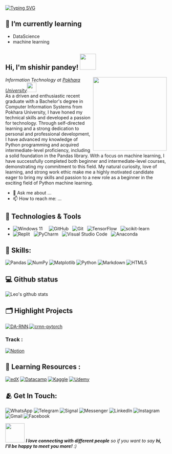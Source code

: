 
[![Typing SVG](https://readme-typing-svg.demolab.com/?lines=hello+it's+me+shishir+pandey;I+am+quick+learner+nice+to+meet+you)](https://git.io/typing-svg)


## 🌱 I’m currently learning 
  -  DataScience 
  -  machine learning

<h2> Hi, I'm shishir pandey! <img src="https://media.giphy.com/media/mGcNjsfWAjY5AEZNw6/giphy.gif" width="50"></h2>
<img align='right' src="https://camo.githubusercontent.com/8bf6f6d78abc81fcf9c49f10649423e73ea44bc248e83aaae8759d401c829a84/68747470733a2f2f70687973696373677572756b756c2e66696c65732e776f726470726573732e636f6d2f323031392f30322f6368617261637465722d312e676966" width="230">
<p><em>Information Technology at <a href="https://pu.edu.np/">Pokhara University</a><img src="https://media.giphy.com/media/WUlplcMpOCEmTGBtBW/giphy.gif" width="30"> 
</em><br>
As a driven and enthusiastic recent graduate with a Bachelor's degree in Computer Information Systems from Pokhara University, I have honed my technical skills and developed a passion for technology. Through self-directed learning and a strong dedication to personal and professional development, I have advanced my knowledge of Python programming and acquired intermediate-level proficiency, including a solid foundation in the Pandas library. With a focus on machine learning, I have successfully completed both beginner and intermediate-level courses, demonstrating my commitment to this field. My natural curiosity, love of learning, and strong work ethic make me a highly motivated candidate eager to bring my skills and passion to a new role as a beginner in the exciting field of Python machine learning.
</p>





- 💬 Ask me about ...
- 📫 How to reach me: ...

## 🔧 Technologies & Tools
  * ![Windows 11](https://img.shields.io/badge/Windows%2011-%230079d5.svg?style=for-the-badge&logo=Windows%2011&logoColor=white)&nbsp;&nbsp;
    &nbsp;&nbsp;![GitHub](https://img.shields.io/badge/github-%23121011.svg?style=for-the-badge&logo=github&logoColor=white)
    &nbsp;&nbsp;![Git](https://img.shields.io/badge/git-%23F05033.svg?style=for-the-badge&logo=git&logoColor=white)
    &nbsp;&nbsp;![TensorFlow](https://img.shields.io/badge/TensorFlow-%23FF6F00.svg?style=for-the-badge&logo=TensorFlow&logoColor=white)
    &nbsp;&nbsp;![scikit-learn](https://img.shields.io/badge/scikit--learn-%23F7931E.svg?style=for-the-badge&logo=scikit-learn&logoColor=white)
  * ![Replit](https://img.shields.io/badge/Replit-DD1200?style=for-the-badge&logo=Replit&logoColor=white)
    &nbsp;&nbsp;![PyCharm](https://img.shields.io/badge/pycharm-143?style=for-the-badge&logo=pycharm&logoColor=black&color=black&labelColor=green)
    &nbsp;&nbsp;![Visual Studio Code](https://img.shields.io/badge/Visual%20Studio%20Code-0078d7.svg?style=for-the-badge&logo=visual-studio-code&logoColor=white)
    &nbsp;&nbsp;![Anaconda](https://img.shields.io/badge/Anaconda-%2344A833.svg?style=for-the-badge&logo=anaconda&logoColor=white)

## 🙅 Skills:
  ![Pandas](https://img.shields.io/badge/pandas-%23150458.svg?style=for-the-badge&logo=pandas&logoColor=white)
  ![NumPy](https://img.shields.io/badge/numpy-%23013243.svg?style=for-the-badge&logo=numpy&logoColor=white)
  ![Matplotlib](https://img.shields.io/badge/Matplotlib-%23ffffff.svg?style=for-the-badge&logo=Matplotlib&logoColor=black)
  ![Python](https://img.shields.io/badge/python-3670A0?style=for-the-badge&logo=python&logoColor=ffdd54)
  ![Markdown](https://img.shields.io/badge/markdown-%23000000.svg?style=for-the-badge&logo=markdown&logoColor=white)
  ![HTML5](https://img.shields.io/badge/html5-%23E34F26.svg?style=for-the-badge&logo=html5&logoColor=white)

## 💻 Github status

   ![Leo's github stats](https://github-readme-stats.vercel.app/api?username=shishir-py&show_icons=true&theme=dracula&hide=stars,issues)
    
## 🗂️ Highlight Projects

<a href="https://github.com/shishir-py/ml-projects.git">
  <img align="center" src="https://github-readme-stats.vercel.app/api/pin/?username=shishir-py&repo=ml-projects&show_icons=true&line_height=27&title_color=6aa6f8&text_color=8a919a&icon_color=6aa6f8&bg_color=22272e" alt="DA-RNN" />
</a>

<a href="https://github.com/shishir-py/Machine-Learning.git">
  <img align="center" src="https://github-readme-stats.vercel.app/api/pin/?username=shishir-py&repo=Machine-learning&show_icons=true&line_height=27&title_color=6aa6f8&text_color=8a919a&icon_color=6aa6f8&bg_color=22272e" alt="crnn-pytorch" />
</a>


### Track :
[![Notion](https://img.shields.io/badge/Notion-%23000000.svg?style=for-the-badge&logo=notion&logoColor=white&link=https://www.notion.so/Pandu-s-Home-a2fe02b9a580420986d9bd5fc8aef2b2)](https://www.notion.so/Pandu-s-Home-a2fe02b9a580420986d9bd5fc8aef2b2)


📕 Learning Resources : 
---
   [![edX](https://img.shields.io/badge/edX-%2302262B.svg?style=for-the-badge&logo=edX&logoColor=white)](https://www.edx.org)
   [![Datacamp](https://img.shields.io/badge/Datacamp-05192D?style=for-the-badge&logo=datacamp&logoColor=03E860)](https://www.datacamp.com/)
   [![Kaggle](https://img.shields.io/badge/Kaggle-035a7d?style=for-the-badge&logo=kaggle&logoColor=white&link=https://www.kaggle.com/)](https://www.kaggle.com/)
   [![Udemy](https://img.shields.io/badge/Udemy-A435F0?style=for-the-badge&logo=Udemy&logoColor=white)](https://www.udemy.com/)
 
 
## 🫂 Get In Touch: 
  ![WhatsApp](https://img.shields.io/badge/WhatsApp-25D366?style=for-the-badge&logo=whatsapp&logoColor=white)
  ![Telegram](https://img.shields.io/badge/Telegram-2CA5E0?style=for-the-badge&logo=telegram&logoColor=white)
  ![Signal](https://img.shields.io/badge/Signal-%23039BE5.svg?style=for-the-badge&logo=Signal&logoColor=white)
  ![Messenger](https://img.shields.io/badge/Messenger-00B2FF?style=for-the-badge&logo=messenger&logoColor=white)
  ![LinkedIn](https://img.shields.io/badge/linkedin-%230077B5.svg?style=for-the-badge&logo=linkedin&logoColor=white)
  ![Instagram](https://img.shields.io/badge/Instagram-%23E4405F.svg?style=for-the-badge&logo=Instagram&logoColor=white)
  ![Gmail](https://img.shields.io/badge/Gmail-D14836?style=for-the-badge&logo=gmail&logoColor=white)
  ![Facebook](https://img.shields.io/badge/Facebook-%231877F2.svg?style=for-the-badge&logo=Facebook&logoColor=white)


<img src="https://media.giphy.com/media/LnQjpWaON8nhr21vNW/giphy.gif" width="60"> <em><b>I love connecting with different people</b> so if you want to say <b>hi, I'll be happy to meet you more!</b> :)</em>


